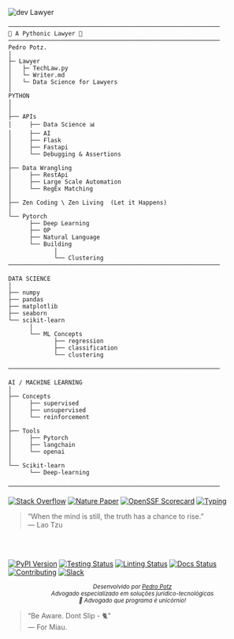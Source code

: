 


![dev Lawyer](https://img.shields.io/badge/Pedro%20P-Dev__Lawyer-orange.svg?style=flat&colorA=E1523D&colorB=007D8A)
  ```
────────────────────────────────────────────────────────────
🎍 A Pythonic Lawyer 🐍
────────────────────────────────────────────────────────────
Pedro Potz.
  │ 
  ├─ Lawyer 
  │   ├─ TechLaw.py
  │   └─ Writer.md
  │   └─ Data Science for Lawyers
  │
PYTHON
  │
  │
  ├── APIs 
  │     ├── Data Science 📊
  │     ├── AI 
  │     ├── Flask  
  │     ├── Fastapi
  │     └── Debugging & Assertions
  │
  ├── Data Wrangling
  │     ├── RestApi
  │     ├── Large Scale Automation
  │     └── RegEx Matching
  │
  ├── Zen Coding \ Zen Living  (Let it Happens)
  │
  └── Pytorch
        ├── Deep Learning
        ├── OP
        ├── Natural Language
        └── Building 
               │
               └── Clustering
────────────────────────────────────────────────────────────

DATA SCIENCE
  │
  ├── numpy
  ├── pandas
  ├── matplotlib
  ├── seaborn
  └── scikit-learn
        │
        └── ML Concepts
               ├── regression
               ├── classification
               └── clustering

────────────────────────────────────────────────────────────

AI / MACHINE LEARNING
  │
  ├── Concepts
  │     ├── supervised
  │     ├── unsupervised
  │     └── reinforcement
  │
  ├── Tools
  │     ├── Pytorch
  │     ├── langchain
  │     └── openai
  │
  └── Scikit-learn 
        └── Deep-learning

────────────────────────────────────────────────────────────

```



[![Stack Overflow](https://img.shields.io/badge/stackoverflow-Ask%20questions-blue.svg)](
https://stackoverflow.com/questions/tagged/numpy)
[![Nature Paper](https://img.shields.io/badge/DOI-10.1038%2Fs41586--020--2649--2-blue)](
https://doi.org/10.1038/s41586-020-2649-2)
[![OpenSSF Scorecard](https://api.securityscorecards.dev/projects/github.com/numpy/numpy/badge)](https://securityscorecards.dev/viewer/?uri=github.com/numpy/numpy)
[![Typing](https://img.shields.io/pypi/types/numpy)](https://pypi.org/project/numpy/)  

 </p>
                <blockquote class="border-l-4 border-blue-400 pl-6 ml-2 text-lg text-green-700 italic leading-relaxed">
    “When the mind is still, the truth has a chance to rise.”
    <br><span class="block mt-2 text-sm text-gray-500">— Lao Tzu</span>
</blockquote>







[pypi-image]: https://badge.fury.io/py/torch-geometric.svg
[pypi-url]: https://pypi.python.org/pypi/torch-geometric
[testing-image]: https://github.com/pyg-team/pytorch_geometric/actions/workflows/testing.yml/badge.svg
[testing-url]: https://github.com/pyg-team/pytorch_geometric/actions/workflows/testing.yml
[linting-image]: https://github.com/pyg-team/pytorch_geometric/actions/workflows/linting.yml/badge.svg
[linting-url]: https://github.com/pyg-team/pytorch_geometric/actions/workflows/linting.yml
[docs-image]: https://readthedocs.org/projects/pytorch-geometric/badge/?version=latest
[docs-url]: https://pytorch-geometric.readthedocs.io/en/latest/?badge=latest
[coverage-image]: https://codecov.io/gh/pyg-team/pytorch_geometric/branch/master/graph/badge.svg
[coverage-url]: https://codecov.io/github/pyg-team/pytorch_geometric?branch=master
[contributing-image]: https://img.shields.io/badge/contributions-welcome-brightgreen.svg?style=flat
[contributing-url]: https://github.com/pyg-team/pytorch_geometric/blob/master/CONTRIBUTING.md
[slack-image]: https://img.shields.io/badge/slack-pyg-brightgreen
[slack-url]: https://data.pyg.org/slack.html


<br />
<br />

[![PyPI Version][pypi-image]][pypi-url]
[![Testing Status][testing-image]][testing-url]
[![Linting Status][linting-image]][linting-url]
[![Docs Status][docs-image]][docs-url]
[![Contributing][contributing-image]][contributing-url]
[![Slack][slack-image]][slack-url]

<p align="center">
  <sub><i>
    Desenvolvido por <a href="https://pedrop.vercel.app">Pedro Potz</a><br>
    Advogado especializado em soluções jurídico-tecnológicas<br>
    🦄 <em>Advogado que programa é unicórnio!</em>
  </i></sub>
</p>


</p>
                <blockquote class="border-l-4 border-blue-400 pl-6 ml-2 text-lg text-green-700 italic leading-relaxed">
    “Be Aware. Dont Slip - 🐈"
    <br><span class="block mt-2 text-sm text-gray-500">— For Miau.</span>
</blockquote>

